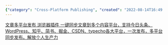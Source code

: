 ```yaml
---
{"category": "Cross-Platform Publishing", "created": "2022-08-14T16:49:02.991Z", "date": "2022-08-14 16:49:02", "description": "Discover how to automatically post your content on various platforms like Toutiao, WordPress, Zhihu, Jiathisay, Juejin, CSDN, and Typecho with just one click. Boost your personal productivity by syncing effortlessly across multiple content platforms.", "modified": "2022-08-18T07:48:16.618Z", "tags": ["auto post", "auto publishing", "bot", "media manage", "pyjom", "stub"], "title": "自动内容发布 多平台发布 管理多个自媒体平台 automatic content posting in multiple platforms"}
---
```

[文章多平台发布 浏览器插件 一键同步文章到多个内容平台，支持今日头条、WordPress、知乎、简书、掘金、CSDN、typecho各大平台，一次发布，多平台同步发布。解放个人生产力](https://github.com/wechatsync/Wechatsync)